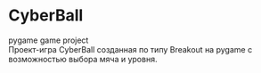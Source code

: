 # CyberBall
pygame game project  
Проект-игра CyberBall созданная по типу Breakout на pygame с возможностью выбора мяча и уровня.
